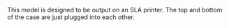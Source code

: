 This model is designed to be output on an SLA printer.
The top and bottom of the case are just plugged into each other.
